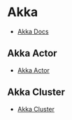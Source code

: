 # Akka
- [Akka Docs](https://akka.io/docs/)

## Akka Actor
- [Akka Actor](https://github.com/mushroom528/TIL/blob/master/Akka/actor_model.md)

## Akka Cluster
- [Akka Cluster](https://github.com/mushroom528/TIL/blob/master/Akka/cluster.md)
